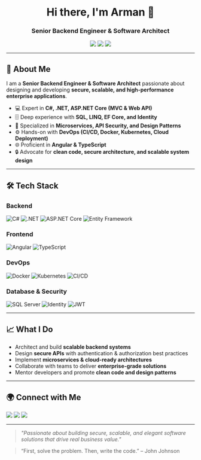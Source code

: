 <!-- Profile Header -->
<h1 align="center">Hi there, I'm Arman 👋</h1>
<h3 align="center">Senior Backend Engineer & Software Architect</h3>
<p align="center">
  <a href="https://www.linkedin.com/in/arman-ds-b3b967291"><img src="https://img.shields.io/badge/LinkedIn-Profile-blue?style=flat&logo=linkedin" /></a>
  <a href="mailto:ds.limited.ar@gmail.com"><img src="https://img.shields.io/badge/Email-Contact-red?style=flat&logo=gmail" /></a>
  <a href="https://github.com/yourusername"><img src="https://img.shields.io/badge/GitHub-Follow-black?style=flat&logo=github" /></a>
</p>

---

## 🚀 About Me

I am a **Senior Backend Engineer & Software Architect** passionate about designing and developing **secure, scalable, and high-performance enterprise applications**.

- 💻 Expert in **C#, .NET, ASP.NET Core (MVC & Web API)**  
- 🗄️ Deep experience with **SQL, LINQ, EF Core, and Identity**  
- 🧩 Specialized in **Microservices, API Security, and Design Patterns**  
- ⚙️ Hands-on with **DevOps (CI/CD, Docker, Kubernetes, Cloud Deployment)**  
- 🌐 Proficient in **Angular & TypeScript**  
- 🔒 Advocate for **clean code, secure architecture, and scalable system design**  

---

## 🛠️ Tech Stack

### Backend
![C#](https://img.shields.io/badge/C%23-239120?style=for-the-badge&logo=c-sharp&logoColor=white)
![.NET](https://img.shields.io/badge/.NET-512BD4?style=for-the-badge&logo=.net&logoColor=white)
![ASP.NET Core](https://img.shields.io/badge/ASP.NET%20Core-5C2D91?style=for-the-badge&logo=.net&logoColor=white)
![Entity Framework](https://img.shields.io/badge/EF%20Core-512BD4?style=for-the-badge&logo=.net&logoColor=white)

### Frontend
![Angular](https://img.shields.io/badge/Angular-DD0031?style=for-the-badge&logo=angular&logoColor=white)
![TypeScript](https://img.shields.io/badge/TypeScript-007ACC?style=for-the-badge&logo=typescript&logoColor=white)

### DevOps
![Docker](https://img.shields.io/badge/Docker-2496ED?style=for-the-badge&logo=docker&logoColor=white)
![Kubernetes](https://img.shields.io/badge/Kubernetes-326CE5?style=for-the-badge&logo=kubernetes&logoColor=white)
![CI/CD](https://img.shields.io/badge/CI%2FCD-4285F4?style=for-the-badge&logo=github-actions&logoColor=white)

### Database & Security
![SQL Server](https://img.shields.io/badge/SQL%20Server-CC2927?style=for-the-badge&logo=microsoft-sql-server&logoColor=white)
![Identity](https://img.shields.io/badge/Identity-512BD4?style=for-the-badge&logo=.net&logoColor=white)
![JWT](https://img.shields.io/badge/JWT-000000?style=for-the-badge&logo=json-web-tokens&logoColor=white)

---

## 📈 What I Do

- Architect and build **scalable backend systems**  
- Design **secure APIs** with authentication & authorization best practices  
- Implement **microservices & cloud-ready architectures**  
- Collaborate with teams to deliver **enterprise-grade solutions**  
- Mentor developers and promote **clean code and design patterns**  

---

## 🌍 Connect with Me

<p>
  <a href="https://www.linkedin.com/in/arman-ds-b3b967291"><img src="https://img.shields.io/badge/LinkedIn-Connect-blue?style=for-the-badge&logo=linkedin" /></a>
  <a href="mailto:ds.limited.ar@gmail.com"><img src="https://img.shields.io/badge/Email-Contact-red?style=for-the-badge&logo=gmail" /></a>
  <a href="https://github.com/yourusername"><img src="https://img.shields.io/badge/GitHub-Follow-black?style=for-the-badge&logo=github" /></a>
</p>

---

> *"Passionate about building secure, scalable, and elegant software solutions that drive real business value."*


> “First, solve the problem. Then, write the code.” – John Johnson

